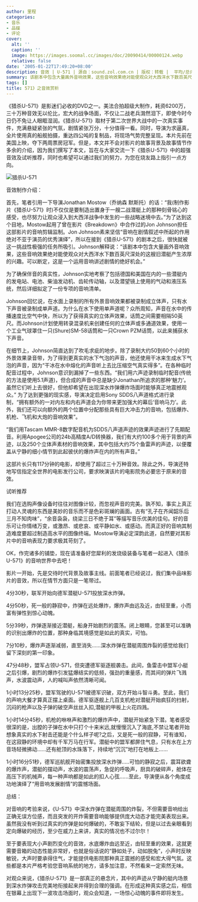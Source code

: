 ```yaml
---
author: 里程
categories:
- 音乐
- 品碟
- 评论
cover:
  alt: ''
  caption: ''
  image: https://images.soomal.cc/images/doc/20090414/00000124.webp
  relative: false
date: '2005-01-22T17:49:20+08:00'
description: 音效 | U-571 | 源自：sound.zol.com.cn | 版权：转载 |  平均/总评分：09.67/58
summary: 该剧本中包含大量画外音响效果，这些音响效果绝对能使观众对大西洋水下数百英尺深处的这艘旧潜艇产生浓厚的兴趣。可以断定，这是一个运用音响讲述剧情的绝好机会
tags: []
title: 571》之音效赏析
---
```


《猎杀U-571》是影迷们必收的DVD之一。美法合拍超级大制作，耗资6200万，三十万种音效无以伦比，宏大的战争场面，不仅让二战老兵潸然泪下，即使今时今日仍不免让人眼眶湿润。《猎杀U-571》取材于第二次世界大战中的一次真实事件，充满悬疑紧张的气氛，剧情紧张万分，十分值得一看。同时，导演为求逼真，全片使用真的船舰拍摄，重达四公吨的复制品，将现场气势完整呈现。本片先前在美国上映，夺下两周票房冠军。但是，本文并不会对影片的故事背景及故事情节作多余的介绍，因为我们撰写了本文，旨在与大家交流一下《猎杀U-571》中的超强音效及试听推荐，同时也希望可以通过我们的努力，为您在烧友路上指引一点方向。

![猎杀U-571](https://images.soomal.cc/images/doc/20090414/00000124.webp)



音效制作介绍：

首先，笔者引用一下导演Jonathan Mostow（乔纳森 默斯托）的话：“我(制作影片《猎杀U-571》时)不仅仅是要制造出置身于一艘二战潜艇上的那种刻骨铭心的感受，也尽努力让观众浸入到大西洋战争中发生的一些战略迷境中去。”为了达到这个目地，Mostow起用了曾在影片《Breakdown》中合作过的Jon Johnson担任这部影片的音响剪辑监制。Jon Johnson素来坚信“音响在剧情叙述中所起的作用绝对不亚于演员的优秀演绎”，所以在接到《猎杀U-571》的剧本之后，很快就被这一挑战性极强的任务所吸引。Johnson解释说：“该剧本中包含大量画外音响效果，这些音响效果绝对能使观众对大西洋水下数百英尺深处的这艘旧潜艇产生浓厚的兴趣。可以断定，这是一个运用音响讲述剧情的绝好机会。”

为了确保伴音的真实性，Johnson实地考察了包括德国和美国在内的一些潜艇内的发电站、电池、柴油发动机、齿轮传动轴，以及潜望镜上使用的气动和液压系统，然后详细拟定了一份专项的音响清单。

Johnson回忆说，在水面上录制的所有外景音响效果都被录制成立体声，只有水下声音被录制成单声道。为什么在水下使用单声道呢？众所周知，声音在水中的传播速度比空气中快，所以为了获得真实的立体声效果，话筒之间需要相隔50英尺。而Johnson计划使用转录混录机来创建任何的立体声或多通道效果，使用一个工业气球罩住一只(Shure)SM-58话筒和一只Crown PZM话筒，以此来捕获水下声音。

在细节上，Johnson简直达到了吹毛求疵的地步。除了录制大约50到60个小时的外景效果录音带，为了得到更真实的水下气泡的声音，他还使用干冰来生成水下气泡的声音，因为“干冰在水中熔化的声音听上去比压缩空气真实得多”。在各种临时配音过程中，Johnson意识到漏掉了一些东西。“我们用六声迹录制临时配音(传统的方法是使用5.1声道)，但合成的声音中总是缺少Jonathan所追求的那种‘魅力’。虽然它们听上去很好，但他却希望在出现深水炸弹爆炸场面时能够真正地震撼观众。” 为了达到更强的现实感，导演决定启用Sony SDDS八声道格式进行录制，“拥有额外的一对内左和内右声道会为你带来更加强大的幕后‘音响马力’。此外，我们还可以向额外的两个位置中分配那些具有巨大冲击力的音响，包括爆炸、机枪、飞机和大炮的音响效果”。

“我们用Tascam MMR-8数字配音机为SDDS八声道声迹的效果声迹进行了先期配音。利用Apogee公司的24b高精度A/D转换器，我们有大约100多个用于背景的声迹，以及250个立体声素材的音响效果，其中包括大约75个鱼雷声的声迹，以便覆盖从宁静的细小情节到此起彼伏的爆炸声在内的所有声音。”

这部片长只有117分钟的电影，却使用了超过三十万种音效。除此之外，导演还特地写信指定全世界的电影发行公司，要求映演该片的电影院务必要忠于原来的音效。

试听推荐

我们在选购声像设备时往往对图像计较，而忽视声音的完美。孰不知，事实上真正打动人灵魂的东西是美妙的音乐而不是色彩斑斓的画面。古有“孔子在齐闻韶乐后三月不知肉味”，“余音袅袅，绕梁三日不绝于耳”等描写音乐优美的佳句。好的音乐可让你情绪万变，或激昂、或悲哀、或平静如水、或感动。而真正好的音响其制造难度要超过制造高水平的图像终端。Mostow导演必定深韵此道，自然要对其影片中的音响表现力要求极其苛刻了。

OK，作完诸多的铺垫，现在请准备好您犀利的发烧级装备与笔者一起进入《猎杀U-571》的音响世界中去吧！

影片一开始，先是交待时代背景及故事主线。前面笔者已经说过，我们集中品味影片的音效，所以在情节方面只是一笔带过。

4分30秒，联军开始向德军潜艇U-571投放深水炸弹。

4分50秒，死一般的静寂中，炸弹在远处爆炸，爆炸声由远及近，由轻至重，小而富有弹性到惊心动魄。

5分39秒，炸弹逐渐接近潜艇，船身开始剧烈的震荡。闭上眼睛，您甚至可以准确的识别出爆炸的位置，那种身临其境感觉是如此的真实，可怕。

7分10秒，爆炸声逐渐减弱，直至消失......深水炸弹在潜艇周围炸裂的感觉给我们留下深刻的第一印象。

47分48秒，盟军占领U-571，但突遭德军驱逐舰袭击。此间，鱼雷击中盟军小艇之后引爆，剧烈的爆炸引发猛爆结实的低频，强劲的重量感，而其间的弹片飞溅声，水波震动声，人的喊叫声依然清晰可闻。

1小时13分25秒，盟军驾驶的U-571被德军识破，双方开始斗智斗勇。至此，我们的声响大餐才算真正摆上桌面。德军驱逐舰上几百支机枪对潜艇开始疯狂的扫射，沉闷的枪声以及子弹的破空声丝丝入扣,潜艇的甲板上火花四溅。

1小时14分45秒，机枪的咻咻声和激烈的爆炸声中，潜艇开始紧急下潜。笔者感受很深的是，出膛的子弹在水中只打个十来米远,就慢慢沉入了海底,不禁让笔者开始想象真实的水下射击还能是个什么样子呢?之后，又是死一般的寂静，可有谁知，在这寂静的环境中却有千军万马在行军。潜艇中的盟军都屏住气息，只有水在上方音场轻微拂动......还有舱顶的水珠落下，持续地“沉沉”地打在地板上......

1小时16分51秒，德军巡航舰开始密集投放深水炸弹.....可怕的静寂之后，震耳欲聋的爆炸声，潜艇的摆动声，水波的震荡声，急促的呼吸声，厨具的破碎声，舱体在高压下的机械声，每一种声响都是如此的扣人心弦......至此，导演便从各个角度成功地演绎了“用音响发展剧情”的震憾场面。

总结：

对音响的考验来说，《U-571》中深水炸弹在潜艇周围的炸裂，不但需要音响给出正确无误方位感，而且突发的开炸需要音响能够提供庞大动态才能完美表现出来。虽然我没有听到过真实的炸弹是如何爆破的，不敢妄下结轮，但是以过去亲眼看到定向爆破的经历，至少在威力上来讲，真实的情况也不过尔尔！

至于要表现大小声剧烈变化的音效，水底爆炸由远至近，由轻至重的效果，这就更需要音箱的动态性能非常好，也就是俗话说的“静如处子，动如脱兔”，小声时反映敏锐，大声时要承得住气，才能提供电影院那种真正震撼的感受和宏大得气氛。这些都是本片严格考验您音响系统的地方，请多加注意，不然看来一定索然无味。

对观众来说，《猎杀U-571》是一部真正的悬念片，其中的声迹从宁静的艇内场景到深水炸弹攻击完美地衔接起来并得到合理的强调。在形成这种真实感之后，相信在银幕上出现下一波攻击场面时，观众会知道，一场惊心动魄的事件即将发生。